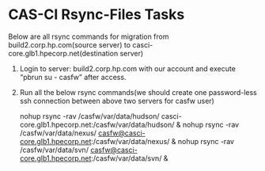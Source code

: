 CAS-CI Rsync-Files Tasks 
======
Below are all rsync commands for migration from build2.corp.hp.com(source server) to casci-core.glb1.hpecorp.net(destination server)  

1. Login to server: build2.corp.hp.com with our account and execute “pbrun  su - casfw”  after access.                          
2. Run all the below rsync commands(we should create one password-less ssh connection between above two servers for casfw user)

    nohup rsync -rav /casfw/var/data/hudson/  casci-core.glb1.hpecorp.net:/casfw/var/data/hudson/ &
    nohup rsync -rav /casfw/var/data/nexus/ casfw@casci-core.glb1.hpecorp.net:/casfw/var/data/nexus/ &
    nohup rsync -rav /casfw/var/data/svn/ casfw@casci-core.glb1.hpecorp.net:/casfw/var/data/svn/ &

